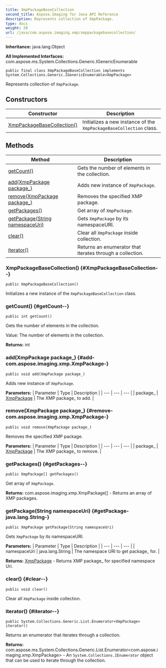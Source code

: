 ```yaml
---
title: XmpPackageBaseCollection
second_title: Aspose.Imaging for Java API Reference
description: Represents collection of XmpPackage.
type: docs
weight: 20
url: /java/com.aspose.imaging.xmp/xmppackagebasecollection/
---
```

**Inheritance:**
java.lang.Object

**All Implemented Interfaces:**
com.aspose.ms.System.Collections.Generic.IGenericEnumerable
```
public final class XmpPackageBaseCollection implements System.Collections.Generic.IGenericEnumerable<XmpPackage>
```

Represents collection of `XmpPackage`.
## Constructors

| Constructor | Description |
| --- | --- |
| [XmpPackageBaseCollection()](#XmpPackageBaseCollection--) | Initializes a new instance of the `XmpPackageBaseCollection` class. |
## Methods

| Method | Description |
| --- | --- |
| [getCount()](#getCount--) | Gets the number of elements in the collection. |
| [add(XmpPackage package_)](#add-com.aspose.imaging.xmp.XmpPackage-) | Adds new instance of `XmpPackage`. |
| [remove(XmpPackage package_)](#remove-com.aspose.imaging.xmp.XmpPackage-) | Removes the specified XMP package. |
| [getPackages()](#getPackages--) | Get array of `XmpPackage`. |
| [getPackage(String namespaceUri)](#getPackage-java.lang.String-) | Gets `XmpPackage` by its namespaceURI. |
| [clear()](#clear--) | Clear all `XmpPackage` inside collection. |
| [iterator()](#iterator--) | Returns an enumerator that iterates through a collection. |
### XmpPackageBaseCollection() {#XmpPackageBaseCollection--}
```
public XmpPackageBaseCollection()
```


Initializes a new instance of the `XmpPackageBaseCollection` class.

### getCount() {#getCount--}
```
public int getCount()
```


Gets the number of elements in the collection.

Value: The number of elements in the collection.

**Returns:**
int
### add(XmpPackage package_) {#add-com.aspose.imaging.xmp.XmpPackage-}
```
public void add(XmpPackage package_)
```


Adds new instance of `XmpPackage`.

**Parameters:**
| Parameter | Type | Description |
| --- | --- | --- |
| package_ | [XmpPackage](../../com.aspose.imaging.xmp/xmppackage) | The XMP package\_ to add. |

### remove(XmpPackage package_) {#remove-com.aspose.imaging.xmp.XmpPackage-}
```
public void remove(XmpPackage package_)
```


Removes the specified XMP package.

**Parameters:**
| Parameter | Type | Description |
| --- | --- | --- |
| package_ | [XmpPackage](../../com.aspose.imaging.xmp/xmppackage) | The XMP package\_ to remove. |

### getPackages() {#getPackages--}
```
public XmpPackage[] getPackages()
```


Get array of `XmpPackage`.

**Returns:**
com.aspose.imaging.xmp.XmpPackage[] - Returns an array of XMP packages.
### getPackage(String namespaceUri) {#getPackage-java.lang.String-}
```
public XmpPackage getPackage(String namespaceUri)
```


Gets `XmpPackage` by its namespaceURI.

**Parameters:**
| Parameter | Type | Description |
| --- | --- | --- |
| namespaceUri | java.lang.String | The namespace URI to get package\_ for. |

**Returns:**
[XmpPackage](../../com.aspose.imaging.xmp/xmppackage) - Returns XMP package\_ for specified namespace Uri.
### clear() {#clear--}
```
public void clear()
```


Clear all `XmpPackage` inside collection.

### iterator() {#iterator--}
```
public System.Collections.Generic.List.Enumerator<XmpPackage> iterator()
```


Returns an enumerator that iterates through a collection.

**Returns:**
com.aspose.ms.System.Collections.Generic.List.Enumerator<com.aspose.imaging.xmp.XmpPackage> - An `System.Collections.IEnumerator` object that can be used to iterate through the collection.
